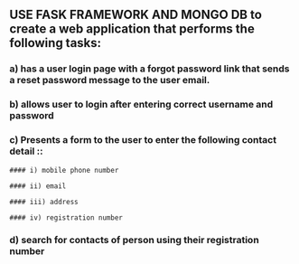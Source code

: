 ## USE FASK FRAMEWORK AND MONGO DB to create a web application that performs the following tasks:
### a) has a user login page with a forgot password link that sends a reset password message to the user email.

### b) allows user to login after entering correct username and password 

### c) Presents a form to the user to enter the following contact detail ::

    #### i) mobile phone number

    #### ii) email

    #### iii) address 

    #### iv) registration number
### d) search for contacts of person using their registration number

 
